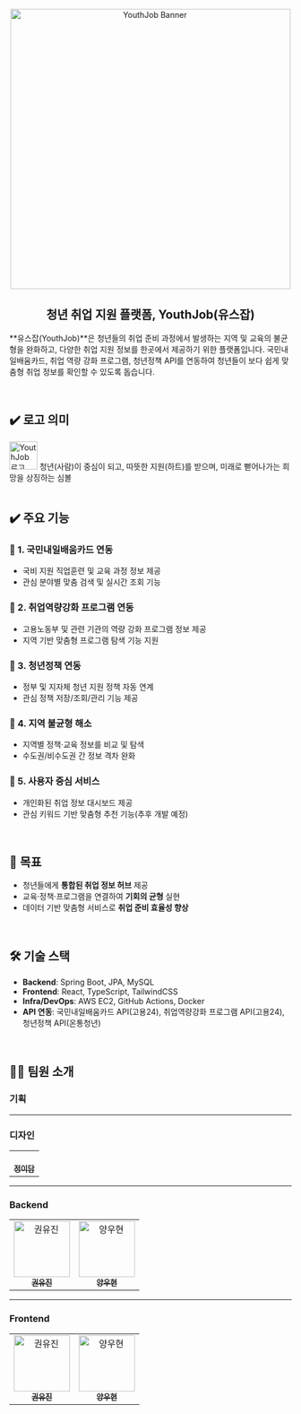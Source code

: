 <br>

<div align="center">
 	<img src="https://github.com/user-attachments/assets/78b26a57-7078-457d-84dc-047a3bc0d9f8" alt="YouthJob Banner" width="500"/>
</div>

<h2 align="center">청년 취업 지원 플랫폼, YouthJob(유스잡)</h2>

**유스잡(YouthJob)**은 청년들의 취업 준비 과정에서 발생하는 지역 및 교육의 불균형을 완화하고, 다양한 취업 지원 정보를 한곳에서 제공하기 위한 플랫폼입니다.
국민내일배움카드, 취업 역량 강화 프로그램, 청년정책 API를 연동하여 청년들이 보다 쉽게 맞춤형 취업 정보를 확인할 수 있도록 돕습니다.

<br>

## ✔️ 로고 의미
<div>
 	<img width="50" alt="YouthJob 로고" src="https://github.com/user-attachments/assets/fc2d25ef-6496-415e-80f4-b8afb95f393d" />
  청년(사람)이 중심이 되고, 따뜻한 지원(하트)를 받으며, 미래로 뻗어나가는 희망을 상징하는 심볼
</div>

<br>

## ✔️ 주요 기능

### 🔹 1. 국민내일배움카드 연동
- 국비 지원 직업훈련 및 교육 과정 정보 제공
- 관심 분야별 맞춤 검색 및 실시간 조회 기능

### 🔹 2. 취업역량강화 프로그램 연동
- 고용노동부 및 관련 기관의 역량 강화 프로그램 정보 제공
- 지역 기반 맞춤형 프로그램 탐색 기능 지원

### 🔹 3. 청년정책 연동
- 정부 및 지자체 청년 지원 정책 자동 연계
- 관심 정책 저장/조회/관리 기능 제공

### 🔹 4. 지역 불균형 해소
- 지역별 정책·교육 정보를 비교 및 탐색
- 수도권/비수도권 간 정보 격차 완화

### 🔹 5. 사용자 중심 서비스
- 개인화된 취업 정보 대시보드 제공
- 관심 키워드 기반 맞춤형 추천 기능(추후 개발 예정)

<br>

## 🎯 목표
- 청년들에게 **통합된 취업 정보 허브** 제공
- 교육·정책·프로그램을 연결하여 **기회의 균형** 실현
- 데이터 기반 맞춤형 서비스로 **취업 준비 효율성 향상**

<br>

## 🛠️ 기술 스택
- **Backend**: Spring Boot, JPA, MySQL  
- **Frontend**: React, TypeScript, TailwindCSS  
- **Infra/DevOps**: AWS EC2, GitHub Actions, Docker  
- **API 연동**: 국민내일배움카드 API(고용24), 취업역량강화 프로그램 API(고용24), 청년정책 API(온통청년)

<br>

## 🧑‍💻 팀원 소개

### 기획

---

### 디자인
<table>
  <tr>
    <td align="center">
      <a href="https://github.com/">
        <br/>
        <sub><b>정이담</b></sub>
      </a>
    </td>
  </tr>
</table>

---

### Backend
<table>
  <tr>
      <td align="center">
      <a href="https://github.com/kwonyuujin">
        <img src="https://github.com/kwonyuujin.png?size=140" width="100" height="100" alt="권유진"/>
        <br/>
        <sub><b>권유진</b></sub>
      </a>
    </td>
      <td align="center">
      <a href="https://github.com/yangwoohyeon">
        <img src="https://github.com/yangwoohyeon.png?size=140" width="100" height="100" alt="양우현"/>
        <br/>
        <sub><b>양우현</b></sub>
  </tr>
</table>

---

### Frontend
<table>
  <tr>
      <td align="center">
      <a href="https://github.com/kwonyuujin">
        <img src="https://github.com/kwonyuujin.png?size=140" width="100" height="100" alt="권유진"/>
        <br/>
        <sub><b>권유진</b></sub>
      </a>
    </td>
      <td align="center">
      <a href="https://github.com/yangwoohyeon">
        <img src="https://github.com/yangwoohyeon.png?size=140" width="100" height="100" alt="양우현"/>
        <br/>
        <sub><b>양우현</b></sub>
  </tr>
</table>

<br>

